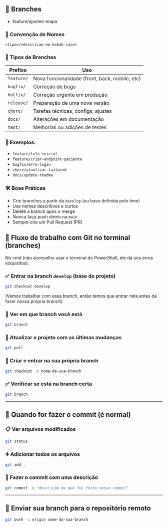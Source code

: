 ## 🌿 Branches
- feature/ajustes-mapa
  
### 📌 Convenção de Nomes

```
<tipo>/<descricao-em-kebab-case>
```

### 🧩 Tipos de Branches

| Prefixo    | Uso                                            |
| ---------- | ---------------------------------------------- |
| `feature/` | Nova funcionalidade (front, back, mobile, etc) |
| `bugfix/`  | Correção de bugs                               |
| `hotfix/`  | Correção urgente em produção                   |
| `release/` | Preparação de uma nova versão                  |
| `chore/`   | Tarefas técnicas, configs, ajustes             |
| `docs/`    | Alterações em documentação                     |
| `test/`    | Melhorias ou adições de testes                 |

### 📌 Exemplos:

- `feature/tela-inicial`
- `feature/criar-endpoint-paciente`
- `bugfix/erro-login`
- `chore/atualizar-tailwind`
- `docs/update-readme`

### 🛠️ Boas Práticas

- Crie branches a partir da `develop` (ou base definida pelo time)
- Use nomes descritivos e curtos
- Delete a branch após o merge
- Nunca faça push direto na `main`
- Sempre crie um Pull Request (PR)

## 🌿 Fluxo de trabalho com Git no terminal (branches)

No cmd (não aconselho usar o terminal do PowerShell, ele dá uns erros esquisitos):

### ✅ Entrar na branch `develop` (base do projeto)

```bash
git checkout develop
```

(Vamos trabalhar com essa branch, então temos que entrar nela antes de fazer nossa própria branch)

### 👀 Ver em que branch você está

```bash
git branch
```

### 🔄 Atualizar o projeto com as últimas mudanças

```bash
git pull
```

### 🌿 Criar e entrar na sua própria branch

```bash
git checkout -b nome-da-sua-branch
```

### ✅ Verificar se está na branch certa

```bash
git branch

```

---

## 💾 Quando for fazer o commit (é normal)

### 📋 Ver arquivos modificados

```bash
git status
```

### ➕ Adicionar todos os arquivos

```bash
git add .
```

### 📝 Fazer o commit com uma descrição

```bash
git commit -m "descrição do que foi feito nesse commit"
```

---

## 🚀 Enviar sua branch para o repositório remoto

```bash
git push -u origin nome-da-sua-branch
```
